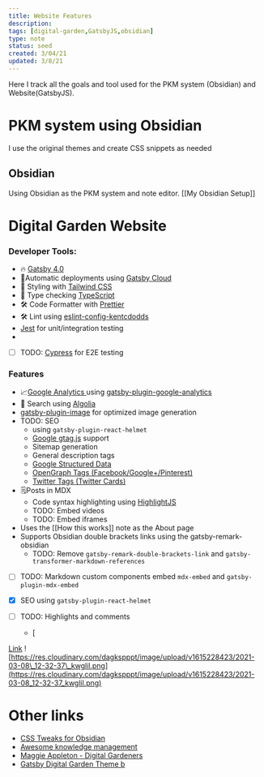```yaml
---
title: Website Features
description:
tags: [digital-garden,GatsbyJS,obsidian]
type: note
status: seed
created: 3/04/21
updated: 3/8/21
---
```


Here I track all the goals and tool used for the PKM system (Obsidian) and Website(GatsbyJS).

# PKM system using Obsidian 

I use the original themes and create CSS snippets as needed

## Obsidian
Using Obsidian as the  PKM system and note editor. [[My Obsidian Setup]]


#  Digital Garden Website 

### Developer Tools:

- 🔥 [Gatsby 4.0](https://www.gatsbyjs.com/) 
-  🚀Automatic deployments  using  [Gatsby Cloud](https://www.gatsbyjs.com/products/cloud/)
- 🎨 Styling with [Tailwind CSS](https://tailwindcss.com/)
- 🎉 Type checking [TypeScript](https://www.typescriptlang.org/)
- 🛠 Code Formatter with [Prettier](https://prettier.io/)
-  🛠 Lint using [eslint-config-kentcdodds](*https://github.com/kentcdodds/eslint-config-kentcdodds*)
- [Jest](https://jestjs.io/) for unit/integration testing
- 
-   [ ] TODO: [Cypress](https://www.cypress.io/) for E2E testing

### Features
-  📈[Google Analytics ](https://analytics.google.com/analytics/web/)using [gatsby-plugin-google-analytics](https://www.npmjs.com/package/gatsby-plugin-google-analytics)
- 🔎 Search using [Algolia](https://www.algolia.com)
-  [gatsby-plugin-image](https://www.gatsbyjs.com/plugins/gatsby-plugin-image/) for optimized image generation
- TODO: SEO
	-   using `gatsby-plugin-react-helmet`
    -   [Google gtag.js](https://developers.google.com/gtagjs/) support
    -   Sitemap generation
    -   General description tags
    -   [Google Structured Data](https://developers.google.com/search/docs/advanced/structured-data/intro-structured-data)
    -   [OpenGraph Tags (Facebook/Google+/Pinterest)](https://ogp.me/)
    -   [Twitter Tags (Twitter Cards)](https://developer.twitter.com/en/docs/tweets/optimize-with-cards/overview/markup)
- 🗒️Posts in MDX
    -   Code syntax highlighting using [HighlightJS](https://highlightjs.org/)
    -   TODO: Embed videos
    -   TODO: Embed iframes
-  Uses the [[How this works]] note as the About page
 -  Supports Obsidian double brackets links using the gatsby-remark-obsidian
	 -  TODO: Remove `gatsby-remark-double-brackets-link` and `gatsby-transformer-markdown-references`
- [ ]  TODO: Markdown custom components embed `mdx-embed` and `gatsby-plugin-mdx-embed`

- [x] SEO using `gatsby-plugin-react-helmet`

- [ ] TODO: Highlights and comments
	- [

[Link](https://tomcritchlow.com/2019/02/17/building-digital-garden/) 
![https://res.cloudinary.com/dagkspppt/image/upload/v1615228423/2021-03-08\_12-32-37\_kwglil.png](https://res.cloudinary.com/dagkspppt/image/upload/v1615228423/2021-03-08_12-32-37_kwglil.png)

# Other links

- [CSS Tweaks for Obsidian ](https://github.com/kmaasrud/awesome-obsidian#collapsing-sidebar)
- [Awesome knowledge management ](https://github.com/brettkromkamp/awesome-knowledge-management)
- [Maggie Appleton - Digital Gardeners ](https://github.com/MaggieAppleton/digital-gardeners)
- [Gatsby Digital Garden Theme b](https://github.com/mathieudutour/gatsby-digital-garden/)